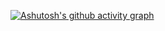 

[![Ashutosh's github activity graph](https://github-readme-activity-graph.vercel.app/graph?username=ashutosh00710&bg_color=0a0a0a&color=708090&line=abd32f&point=24292e&area=true&hide_border=true)](https://github.com/ashutosh00710/github-readme-activity-graph)
<!---
thisishappy12/thisishappy12 is a ✨ special ✨ repository because its `README.md` (this file) appears on your GitHub profile.
You can click the Preview link to take a look at your changes.
--->
